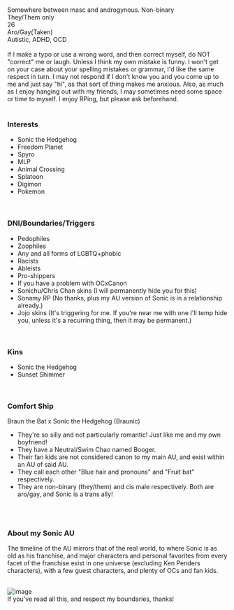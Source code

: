 <br>Somewhere between masc and androgynous. Non-binary
<br>They/Them only
<br>26
<br>Aro/Gay(Taken)
<br>Autistic, ADHD, OCD
<br>
<br>If I make a typo or use a wrong word, and then correct myself, do NOT "correct" me or laugh. Unless I think my own mistake is funny. I won't get on your case about your spelling mistakes or grammar, I'd like the same respect in turn. I may not respond if I don't know you and you come up to me and just say "hi", as that sort of thing makes me anxious. Also, as much as I enjoy hanging out with my friends, I may sometimes need some space or time to myself. I enjoy RPing, but please ask beforehand.
<br>
<br>

### Interests
- Sonic the Hedgehog
- Freedom Planet
- Spyro
- MLP
- Animal Crossing
- Splatoon
- Digimon
- Pokemon
<br>

### DNI/Boundaries/Triggers
- Pedophiles
- Zoophiles
- Any and all forms of LGBTQ+phobic
- Racists
- Ableists
- Pro-shippers
- If you have a problem with OCxCanon
- Sonichu/Chris Chan skins (I will permanently hide you for this)
- Sonamy RP (No thanks, plus my AU version of Sonic is in a relationship already.)
- Jojo skins (It's triggering for me. If you're near me with one I'll temp hide you, unless it's a recurring thing, then it may be permanent.)
<br>

### Kins
- Sonic the Hedgehog
- Sunset Shimmer
<br>

### Comfort Ship
Braun the Bat x Sonic the Hedgehog (Braunic)
- They're so silly and not particularly romantic! Just like me and my own boyfriend!
- They have a Neutral/Swim Chao named Booger.
- Their fan kids are not considered canon to my main AU, and exist within an AU of said AU.
- They call each other "Blue hair and pronouns" and "Fruit bat" respectively.
- They are non-binary (they/them) and cis male respectively. Both are aro/gay, and Sonic is a trans ally!
<br>
<br>

### About my Sonic AU
The timeline of the AU mirrors that of the real world, to where Sonic is as old as his franchise, and major characters and personal favorites from every facet of the franchise exist in one universe (excluding Ken Penders characters), with a few guest characters, and plenty of OCs and fan kids.
<br>
<br>

![image](https://cdn.discordapp.com/attachments/1185754526465134602/1185754597969637457/Braun_the_Bat_com_2_KouD3x.png?ex=6590c306&is=657e4e06&hm=05f8b9696385eb660a0435355f28d8808a26d8b6591548c421b182dd4d34b365&)
<br>If you've read all this, and respect my boundaries, thanks!
